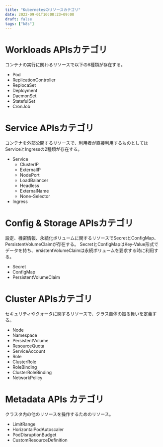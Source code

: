 ```yaml
---
title: "Kubernetesのリソースカテゴリ"
date: 2022-09-01T10:00:23+09:00
draft: false
tags: ["k8s"] 
---
```

<!--more-->
# Workloads APIsカテゴリ
コンテナの実行に関わるリソースで以下の8種類が存在する。
- Pod
- ReplicationController
- ReplocaSet
- Deployment
- DaemonSet
- StatefulSet
- CronJob


# Service APIsカテゴリ
コンテナを外部公開するリソースで、利用者が直接利用するものとしてはServiceとIngressの2種類が存在する。
- Service
    - ClusterIP
    - ExternalIP
    - NodePort
    - LoadBalancer
    - Headless
    - ExternalName
    - None-Selector
- Ingress

# Config & Storage APIsカテゴリ
設定、機密情報、永続化ボリュームに関するリソースでSecretとConfigMap、PersistentVolumeClaimが存在する。
SecretとConfigMapはKey-Value形式でデータを持ち、ersistentVolumeClaimは永続ボリュームを要求する時に利用する。
- Secret
- ConfigMap
- PersistentVolumeClaim

# Cluster APIsカテゴリ
セキュリティやクォータに関するリソースで、クラス自体の振る舞いを定義する。
- Node
- Namespace
- PersistentVolume
- ResourceQuota
- ServiceAccount
- Role
- ClusterRole
- RoleBinding
- ClusterRoleBinding
- NetworkPolicy
 
# Metadata APIs カテゴリ
クラスタ内の他のリソースを操作するためのリソース。
- LimitRange
- HorizontalPodAutoscaler
- PodDisruptionBudget
- CustomResourceDefinition
